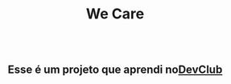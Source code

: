 <h1 align="center" > We Care</h1>
<br>
<br>
<h2 align="center">Esse é um projeto que aprendi no<a href="https//rodolfomori.com.br/devclub">DevClub</a></h2>
<br>
<br>
